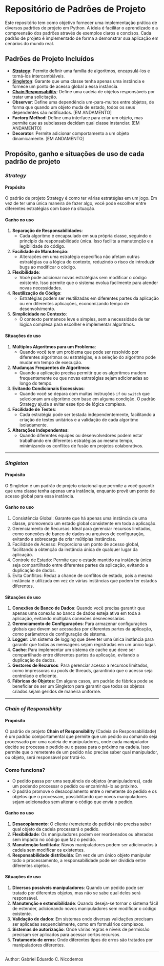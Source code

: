 # Repositório de Padrões de Projeto

Este repositório tem como objetivo fornecer uma implementação prática de diversos padrões de projeto em Python. A ideia é facilitar o aprendizado e a compreensão dos padrões através de exemplos claros e concisos. Cada padrão de projeto é implementado de forma a demonstrar sua aplicação em cenários do mundo real.

## Padrões de Projeto Incluídos

- **[Strategy](#strategy)**: Permite definir uma família de algoritmos, encapsulá-los e torná-los intercambiáveis.
- **[Singleton](#singleton)**: Garante que uma classe tenha apenas uma instância e fornece um ponto de acesso global a essa instância.
- **[Chain Responsability](#chain-of-responsibility)**: Define uma cadeia de objetos responsáveis por tratar uma solicitação.
- **Observer**: Define uma dependência um-para-muitos entre objetos, de forma que quando um objeto muda de estado, todos os seus dependentes são notificados. [EM ANDAMENTO]
- **Factory Method**: Define uma interface para criar um objeto, mas permite que as subclasses decidam qual classe instanciar. [EM ANDAMENTO]
- **Decorator**: Permite adicionar comportamento a um objeto dinamicamente. [EM ANDAMENTO]

## Propósito, ganho e situações de uso de cada padrão de projeto

### *Strategy*
#### Propósito
O padrão de projeto Strategy é como ter várias estratégias em um jogo. Em vez de ter uma única maneira de fazer algo, você pode escolher entre diferentes estratégias com base na situação.
#### Ganho no uso
1. **Separação de Responsabilidades**:
    - Cada algoritmo é encapsulado em sua própria classe, seguindo o princípio da responsabilidade única. Isso facilita a manutenção e a legibilidade do código.
2. **Facilidade de Manutenção**:
    - Alterações em uma estratégia específica não afetam outras estratégias ou a lógica do contexto, reduzindo o risco de introduzir bugs ao modificar o código.
3. **Flexibilidade**:
    - Você pode adicionar novas estratégias sem modificar o código existente. Isso permite que o sistema evolua facilmente para atender novas necessidades.
4. **Reutilização de Código**:
    - Estratégias podem ser reutilizadas em diferentes partes da aplicação ou em diferentes aplicações, economizando tempo de desenvolvimento.
5. **Simplicidade no Contexto**:
    - O contexto permanece leve e simples, sem a necessidade de ter lógica complexa para escolher e implementar algoritmos.
#### Situações de uso
1. **Múltiplos Algoritmos para um Problema**:
    - Quando você tem um problema que pode ser resolvido por diferentes algoritmos ou estratégias, e a seleção do algoritmo pode mudar em tempo de execução.
2. **Mudanças Frequentes de Algoritmos**:
    - Quando a aplicação precisa permitir que os algoritmos mudem frequentemente ou que novas estratégias sejam adicionadas ao longo do tempo.
3. **Evitando Condicionais Excessivas**:
    - Quando você se depara com muitas instruções `if` ou `switch` que selecionam um algoritmo com base em alguma condição. O padrão Strategy ajuda a evitar esse tipo de lógica complexa.
4. **Facilidade de Testes**:
    - Cada estratégia pode ser testada independentemente, facilitando a criação de testes unitários e a validação de cada algoritmo isoladamente.
5. **Alterações Independentes**:
    - Quando diferentes equipes ou desenvolvedores podem estar trabalhando em diferentes estratégias ao mesmo tempo, minimizando os conflitos de fusão em projetos colaborativos.
------
### *Singleton*
#### Propósito
O Singleton é um padrão de projeto criacional que permite a você garantir que uma classe tenha apenas uma instância, enquanto provê um ponto de acesso global para essa instância.
#### Ganho no uso
1. Consistência Global: Garante que há apenas uma instância de uma classe, promovendo um estado global consistente em toda a aplicação.
2. Gerenciamento de Recursos: Ideal para gerenciar recursos limitados, como conexões de banco de dados ou arquivos de configuração, evitando a sobrecarga de criar múltiplas instâncias.
3. Facilidade de Acesso: Proporciona um ponto de acesso global, facilitando a obtenção da instância única de qualquer lugar da aplicação.
4. Controle de Estado: Permite que o estado mantido na instância única seja compartilhado entre diferentes partes da aplicação, evitando a duplicação de dados.
5. Evita Conflitos: Reduz a chance de conflitos de estado, pois a mesma instância é utilizada em vez de várias instâncias que podem ter estados diferentes.
#### Situações de uso
1. **Conexões de Banco de Dados**: Quando você precisa garantir que apenas uma conexão ao banco de dados esteja ativa em toda a aplicação, evitando múltiplas conexões desnecessárias.
2. **Gerenciamento de Configurações**: Para armazenar configurações globais que devem ser acessadas por diferentes partes da aplicação, como parâmetros de configuração de sistema.
3. **Logger**: Um sistema de logging que deve ter uma única instância para garantir que todas as mensagens sejam registradas em um único lugar.
4. **Cache**: Para implementar um sistema de cache que deve ser compartilhado entre diferentes partes da aplicação, evitando a duplicação de dados.
5. **Gestores de Recursos**: Para gerenciar acesso a recursos limitados, como impressoras ou pools de threads, garantindo que o acesso seja controlado e eficiente.
6. **Fábricas de Objetos**: Em alguns casos, um padrão de fábrica pode se beneficiar de ser um Singleton para garantir que todos os objetos criados sejam geridos de maneira uniforme.
------
### *Chain of Responsibility*
#### Propósito
O padrão de projeto **Chain of Responsibility** (Cadeia de Responsabilidade) é um padrão comportamental que permite que um pedido ou comando seja processado por uma cadeia de manipuladores, onde cada manipulador decide se processa o pedido ou o passa para o próximo na cadeia. Isso permite que o remetente de um pedido não precise saber qual manipulador, ou objeto, será responsável por tratá-lo.
### Como funciona?
- O pedido passa por uma sequência de objetos (manipuladores), cada um podendo processar o pedido ou encaminhá-lo ao próximo.
- O padrão promove o desacoplamento entre o remetente do pedido e os objetos que o processam, possibilitando que novos manipuladores sejam adicionados sem alterar o código que envia o pedido.
#### Ganho no uso
1. **Desacoplamento**: O cliente (remetente do pedido) não precisa saber qual objeto da cadeia processará o pedido.
2. **Flexibilidade**: Os manipuladores podem ser reordenados ou alterados sem impacto no código que faz o pedido.
3. **Manutenção facilitada**: Novos manipuladores podem ser adicionados à cadeia sem modificar os existentes.
4. **Responsabilidade distribuída**: Em vez de um único objeto manipular todo o processamento, a responsabilidade pode ser dividida entre diferentes objetos.
#### Situações de uso
1. **Diversos possíveis manipuladores**: Quando um pedido pode ser tratado por diferentes objetos, mas não se sabe qual deles será responsável.
2. **Manutenção e extensibilidade**: Quando deseja-se tornar o sistema fácil de estender, adicionando novos manipuladores sem modificar o código existente.
3. **Validação de dados**: Em sistemas onde diversas validações precisam ser aplicadas sequencialmente, como em formulários complexos.
4. **Sistemas de autorização**: Onde várias regras e níveis de permissão precisam ser aplicados para acessar certos recursos.
5. **Tratamento de erros**: Onde diferentes tipos de erros são tratados por manipuladores diferentes.
---

Author: Gabriel Eduardo C. Nicodemos
